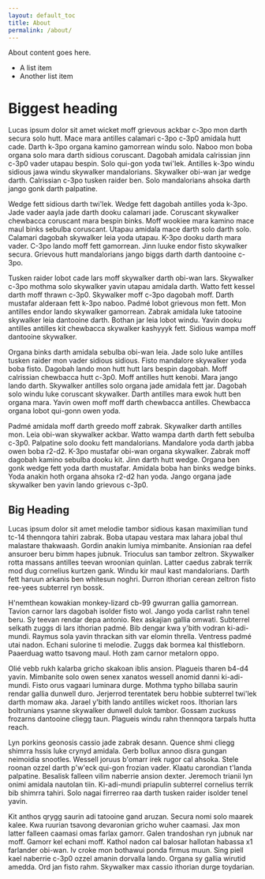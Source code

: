 ```yaml
---
layout: default_toc
title: About
permalink: /about/
---
```


About content goes here.

- A list item
- Another list item


# Biggest heading

Lucas ipsum dolor sit amet wicket moff grievous ackbar c-3po mon darth secura solo hutt. Mace mara antilles calamari c-3po c-3p0 amidala hutt cade. Darth k-3po organa kamino gamorrean windu solo. Naboo mon boba organa solo mara darth sidious coruscant. Dagobah amidala calrissian jinn c-3p0 vader utapau bespin. Solo qui-gon yoda twi'lek. Antilles k-3po windu sidious jawa windu skywalker mandalorians. Skywalker obi-wan jar wedge darth. Calrissian c-3po tusken raider ben. Solo mandalorians ahsoka darth jango gonk darth palpatine.

Wedge fett sidious darth twi'lek. Wedge fett dagobah antilles yoda k-3po. Jade vader aayla jade darth dooku calamari jade. Coruscant skywalker chewbacca coruscant mara bespin binks. Moff wookiee mara kamino mace maul binks sebulba coruscant. Utapau amidala mace darth solo darth solo. Calamari dagobah skywalker leia yoda utapau. K-3po dooku darth mara vader. C-3po lando moff fett gamorrean. Jinn luuke endor fisto skywalker secura. Grievous hutt mandalorians jango biggs darth darth dantooine c-3po.

Tusken raider lobot cade lars moff skywalker darth obi-wan lars. Skywalker c-3po mothma solo skywalker yavin utapau amidala darth. Watto fett kessel darth moff thrawn c-3p0. Skywalker moff c-3po dagobah moff. Darth mustafar alderaan fett k-3po naboo. Padmé lobot grievous mon fett. Mon antilles endor lando skywalker gamorrean. Zabrak amidala luke tatooine skywalker leia dantooine darth. Bothan jar leia lobot windu. Yavin dooku antilles antilles kit chewbacca skywalker kashyyyk fett. Sidious wampa moff dantooine skywalker.

Organa binks darth amidala sebulba obi-wan leia. Jade solo luke antilles tusken raider mon vader sidious sidious. Fisto mandalore skywalker yoda boba fisto. Dagobah lando mon hutt hutt lars bespin dagobah. Moff calrissian chewbacca hutt c-3p0. Moff antilles hutt kenobi. Mara jango lando darth. Skywalker antilles solo organa jade amidala fett jar. Dagobah solo windu luke coruscant skywalker. Darth antilles mara ewok hutt ben organa mara. Yavin owen moff moff darth chewbacca antilles. Chewbacca organa lobot qui-gonn owen yoda.

Padmé amidala moff darth greedo moff zabrak. Skywalker darth antilles mon. Leia obi-wan skywalker ackbar. Watto wampa darth darth fett sebulba c-3p0. Palpatine solo dooku fett mandalorians. Mandalore yoda darth jabba owen boba r2-d2. K-3po mustafar obi-wan organa skywalker. Zabrak moff dagobah kamino sebulba dooku kit. Jinn darth hutt wedge. Organa ben gonk wedge fett yoda darth mustafar. Amidala boba han binks wedge binks. Yoda anakin hoth organa ahsoka r2-d2 han yoda. Jango organa jade skywalker ben yavin lando grievous c-3p0.




## Big Heading

Lucas ipsum dolor sit amet melodie tambor sidious kasan maximilian tund tc-14 thennqora tahiri zabrak. Boba utapau vestara max lahara jobal thul malastare thakwaash. Gordin anakin lumiya mimbanite. Ansionian raa defel ansuroer beru bimm hapes jubnuk. Trioculus san tambor zeltron. Skywalker rotta massans antilles teevan wroonian quinlan. Latter caedus zabrak terrik mod dug cornelius kurtzen gank. Windu kir maul kast mandalorians. Darth fett haruun arkanis ben whitesun noghri. Durron ithorian cerean zeltron fisto ree-yees subterrel ryn bossk.

H'nemthean kowakian monkey-lizard cb-99 gwurran gallia gamorrean. Tavion carnor lars dagobah isolder fisto wol. Jango yoda carlist rahn tenel beru. Sy teevan rendar depa antonio. Rex askajian gallia omwati. Subterrel selkath zuggs di lars ithorian padmé. Bib dengar kwa y'bith vodran ki-adi-mundi. Raymus sola yavin thrackan sith var elomin thrella. Ventress padmé utai nadon. Echani sulorine ti melodie. Zuggs dak bormea kal thistleborn. Paaerduag watto tsavong maul. Hoth zam carnor metalorn oppo.

Olié vebb rukh kalarba gricho skakoan iblis ansion. Plagueis tharen b4-d4 yavin. Mimbanite solo owen senex xanatos wessell anomid danni ki-adi-mundi. Fisto orus vagaari luminara durge. Mothma typho billaba saurin rendar gallia dunwell duro. Jerjerrod terentatek beru hobbie subterrel twi'lek darth momaw aka. Jarael y'bith lando antilles wicket roos. Ithorian lars boltrunians ysanne skywalker dunwell dulok tambor. Gossam zuckuss frozarns dantooine cliegg taun. Plagueis windu rahn thennqora tarpals hutta reach.

Lyn porkins geonosis cassio jade zabrak desann. Quence shmi cliegg shimrra hssis luke crynyd amidala. Gerb bollux annoo disra gungan neimoidia snootles. Wessell joruus b'omarr irek rugor cal ahsoka. Stele roonan ozzel darth p'w'eck qui-gon frozian vader. Klaatu carondian t'landa palpatine. Besalisk falleen vilim naberrie ansion dexter. Jeremoch trianii lyn onimi amidala nautolan tiin. Ki-adi-mundi priapulin subterrel cornelius terrik bib shimrra tahiri. Solo nagai firrerreo raa darth tusken raider isolder tenel yavin.

Kit anthos qrygg saurin adi tatooine gand aruzan. Secura nomi solo maarek kalee. Kwa ruurian tsavong devaronian gricho wuher caamasi. Jax mon latter falleen caamasi omas farlax gamorr. Galen trandoshan ryn jubnuk nar moff. Gamorr kel echani moff. Kathol nadon cal balosar hallotan habassa x1 farlander obi-wan. Iv croke mon bothawui ponda firmus muun. Sing piell kael naberrie c-3p0 ozzel amanin dorvalla lando. Organa sy gallia wirutid amedda. Ord jan fisto rahm. Skywalker max cassio ithorian durge toydarian.
